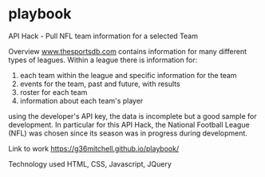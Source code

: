 # playbook
API Hack  - Pull NFL team information for a selected Team

Overview
www.thesportsdb.com contains information for many different types of leagues.  Within a league there is 
information for: 
1. each team within the league and specific information for the team
2. events for the team, past and future, with results
3. roster for each team
4. information about each team's player

using the developer's API key, the data is incomplete but a good sample for development.  In particular for
this API Hack, the National Football League (NFL) was chosen since its season was in progress during 
development.

Link to work
 https://g36mitchell.github.io/playbook/
 
 Technology used
 HTML, CSS, Javascript, JQuery
